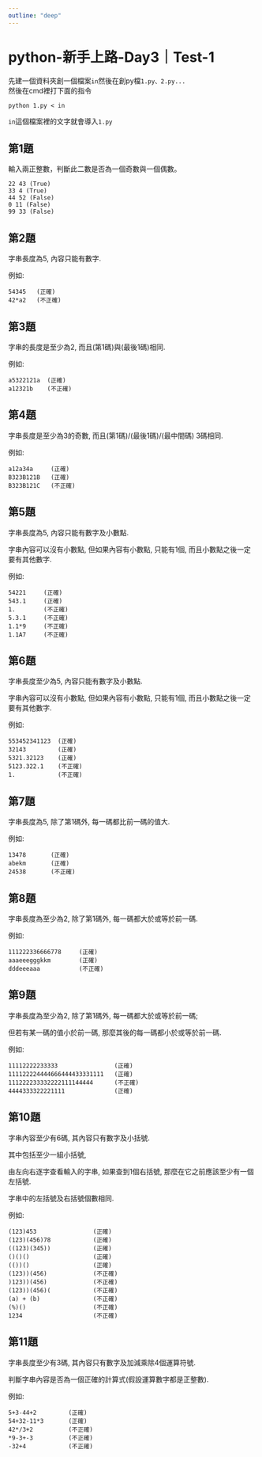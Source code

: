 ```yaml
---
outline: "deep"
---
```

# python-新手上路-Day3｜Test-1
先建一個資料夾創一個檔案`in`然後在創py檔`1.py、2.py...`<br>
然後在cmd裡打下面的指令
```
python 1.py < in
```
`in`這個檔案裡的文字就會導入`1.py`


## 第1題
輸入兩正整數，判斷此二數是否為一個奇數與一個偶數。
```
22 43 (True)
33 4 (True)
44 52 (False)
0 11 (False)
99 33 (False)
```

## 第2題
字串長度為5, 內容只能有數字.

例如:
```
54345   (正確)
42*a2   (不正確)
```

## 第3題
字串的長度是至少為2, 而且(第1碼)與(最後1碼)相同.

例如:
```
a5322121a  (正確)
a12321b    (不正確)
```

## 第4題
字串長度是至少為3的奇數, 而且(第1碼)/(最後1碼)/(最中間碼) 3碼相同.

例如:
```
a12a34a     (正確)
B323B121B   (正確)
B323B121C   (不正確)
```

## 第5題
字串長度為5, 內容只能有數字及小數點.

字串內容可以沒有小數點, 但如果內容有小數點, 只能有1個, 而且小數點之後一定要有其他數字.

例如:
```
54221     (正確)
543.1     (正確)
1.        (不正確)
5.3.1     (不正確)
1.1*9     (不正確)
1.1A7     (不正確)
```

## 第6題
字串長度至少為5, 內容只能有數字及小數點.

字串內容可以沒有小數點, 但如果內容有小數點, 只能有1個, 而且小數點之後一定要有其他數字.

例如:
```
553452341123  (正確)
32143         (正確)
5321.32123    (正確)
5123.322.1    (不正確)
1.            (不正確)
```

## 第7題
字串長度為5, 除了第1碼外, 每一碼都比前一碼的值大.

例如:
```
13478       (正確)
abekm       (正確)
24538       (不正確)
```

## 第8題
字串長度為至少為2, 除了第1碼外, 每一碼都大於或等於前一碼. 

例如:
```
111222336666778     (正確)
aaaeeegggkkm        (正確)
dddeeeaaa           (不正確)
```

## 第9題
字串長度為至少為2, 除了第1碼外, 每一碼都大於或等於前一碼; 

但若有某一碼的值小於前一碼, 那麼其後的每一碼都小於或等於前一碼.

例如:
```
11112222233333                (正確)
111122224444666444433331111   (正確)
111222233332222111144444      (不正確)
4444333322221111              (正確)
```

## 第10題
字串內容至少有6碼, 其內容只有數字及小括號.

其中包括至少一組小括號,  

由左向右逐字查看輸入的字串, 如果查到1個右括號, 那麼在它之前應該至少有一個左括號.

字串中的左括號及右括號個數相同. 

例如:
```
(123)453                (正確)
(123)(456)78            (正確)
((123)(345))            (正確)
()()()                  (正確)
(())()                  (正確)
(123))(456)             (不正確)
)123))(456)             (不正確)
(123))(456)(            (不正確)
(a) + (b)               (不正確)
(%)()                   (不正確)
1234                    (不正確)
```

## 第11題
字串長度至少有3碼, 其內容只有數字及加減乘除4個運算符號.

判斷字串內容是否為一個正確的計算式(假設運算數字都是正整數).

例如:
```
5+3-44+2         (正確)
54+32-11*3       (正確)
42*/3+2          (不正確)
*9-3+-3          (不正確)
-32+4            (不正確)
```